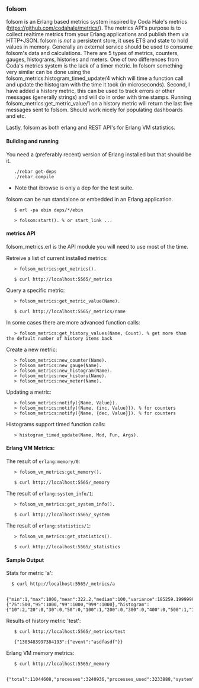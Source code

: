 ### folsom

folsom is an Erlang based metrics system inspired by Coda Hale's metrics (https://github.com/codahale/metrics/). The metrics API's purpose is to collect realtime metrics from your Erlang applications and publish them via HTTP+JSON. folsom is *not* a persistent store, it uses ETS and state to hold values in memory. Generally an external service should be used to consume folsom's data and calculations. There are 5 types of metrics, counters, gauges, histograms, histories and meters. One of two differences from Coda's metrics system is the lack of a timer metric. In folsom something very similar can be done using the folsom_metrics:histogram_timed_update/4 which will time a function call and update the histogram with the time it took (in microseconds). Second, I have added a history metric, this can be used to track errors or other messages (generally strings) and will do in order with time stamps. Running folsom_metrics:get_metric_value/1 on a history metric will return the last five messages sent to folsom. Should work nicely for populating dashboards and etc.

Lastly, folsom as both erlang and REST API's for Erlang VM statistics.

#### Building and running

You need a (preferably recent) version of Erlang installed but that should be it.

       ./rebar get-deps
       ./rebar compile

* Note that ibrowse is only a dep for the test suite.

folsom can be run standalone or embedded in an Erlang application.

       $ erl -pa ebin deps/*/ebin

       > folsom:start(). % or start_link ...

#### metrics API

folsom_metrics.erl is the API module you will need to use most of the time.

Retreive a list of current installed metrics:

       > folsom_metrics:get_metrics().

       $ curl http://localhost:5565/_metrics

Query a specific metric:

       > folsom_metrics:get_metric_value(Name).

       $ curl http://localhost:5565/_metrics/name

In some cases there are more advanced function calls:

       > folsom_metrics:get_history_values(Name, Count). % get more than the default number of history items back

Create a new metric:

       > folsom_metrics:new_counter(Name).
       > folsom_metrics:new_gauge(Name).
       > folsom_metrics:new_histogram(Name).
       > folsom_metrics:new_history(Name).
       > folsom_metrics:new_meter(Name).

Updating a metric:

       > folsom_metrics:notify({Name, Value}).
       > folsom_metrics:notify({Name, {inc, Value}}). % for counters
       > folsom_metrics:notify({Name, {dec, Value}}). % for counters

Histograms support timed function calls:

       > histogram_timed_update(Name, Mod, Fun, Args).

#### Erlang VM Metrics:

The result of `erlang:memory/0`:

       > folsom_vm_metrics:get_memory().

       $ curl http://localhost:5565/_memory

The result of `erlang:system_info/1`:

       > folsom_vm_metrics:get_system_info().

       $ curl http://localhost:5565/_system

The result of `erlang:statistics/1`:

       > folsom_vm_metrics:get_statistics().

       $ curl http://localhost:5565/_statistics

#### Sample Output

Stats for metric 'a':

      $ curl http://localhost:5565/_metrics/a

      {"min":1,"max":1000,"mean":322.2,"median":100,"variance":185259.19999999998,"standard_deviation":430.4174717643325,"skewness":1.2670136514902162,"kurtosis":-1.2908313302242205,"percentile":{"75":500,"95":1000,"99":1000,"999":1000},"histogram":{"10":2,"20":0,"30":0,"50":0,"100":1,"200":0,"300":0,"400":0,"500":1,"1000":1,"99999999999999":0}}

Results of history metric 'test':

       $ curl http://localhost:5565/_metrics/test

       {"1303483997384193":{"event":"asdfasdf"}}

Erlang VM memory metrics:

       $ curl http://localhost:5565/_memory

       {"total":11044608,"processes":3240936,"processes_used":3233888,"system":7803672,"atom":532137,"atom_used":524918,"binary":696984,"code":4358030,"ets":385192}
